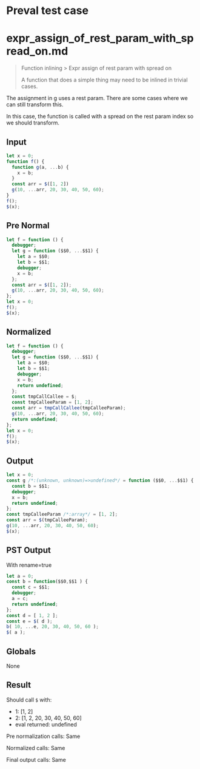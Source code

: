 # Preval test case

# expr_assign_of_rest_param_with_spread_on.md

> Function inlining > Expr assign of rest param with spread on
>
> A function that does a simple thing may need to be inlined in trivial cases.

The assignment in g uses a rest param. There are some cases where we can still transform this.

In this case, the function is called with a spread on the rest param index so we should transform.

## Input

`````js filename=intro
let x = 0;
function f() {
  function g(a, ...b) {
    x = b;
  }
  const arr = $([1, 2])
  g(10, ...arr, 20, 30, 40, 50, 60);
}
f();
$(x);
`````

## Pre Normal


`````js filename=intro
let f = function () {
  debugger;
  let g = function ($$0, ...$$1) {
    let a = $$0;
    let b = $$1;
    debugger;
    x = b;
  };
  const arr = $([1, 2]);
  g(10, ...arr, 20, 30, 40, 50, 60);
};
let x = 0;
f();
$(x);
`````

## Normalized


`````js filename=intro
let f = function () {
  debugger;
  let g = function ($$0, ...$$1) {
    let a = $$0;
    let b = $$1;
    debugger;
    x = b;
    return undefined;
  };
  const tmpCallCallee = $;
  const tmpCalleeParam = [1, 2];
  const arr = tmpCallCallee(tmpCalleeParam);
  g(10, ...arr, 20, 30, 40, 50, 60);
  return undefined;
};
let x = 0;
f();
$(x);
`````

## Output


`````js filename=intro
let x = 0;
const g /*:(unknown, unknown)=>undefined*/ = function ($$0, ...$$1) {
  const b = $$1;
  debugger;
  x = b;
  return undefined;
};
const tmpCalleeParam /*:array*/ = [1, 2];
const arr = $(tmpCalleeParam);
g(10, ...arr, 20, 30, 40, 50, 60);
$(x);
`````

## PST Output

With rename=true

`````js filename=intro
let a = 0;
const b = function($$0,$$1 ) {
  const c = $$1;
  debugger;
  a = c;
  return undefined;
};
const d = [ 1, 2 ];
const e = $( d );
b( 10, ...e, 20, 30, 40, 50, 60 );
$( a );
`````

## Globals

None

## Result

Should call `$` with:
 - 1: [1, 2]
 - 2: [1, 2, 20, 30, 40, 50, 60]
 - eval returned: undefined

Pre normalization calls: Same

Normalized calls: Same

Final output calls: Same

